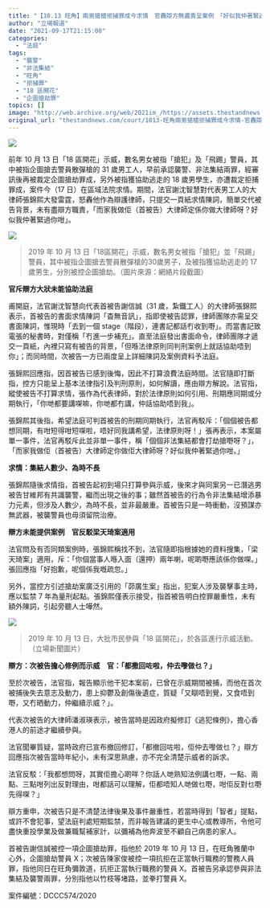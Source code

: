 ```yaml
---
title: "【10.13 旺角】兩男搶槍拒捕罪成今求情　官轟辯方無盡責呈案例　「好似我仲著緊過你」"
author: "立場報道"
date: "2021-09-17T21:15:00"
categories:
  - "法庭"
tags:
  - "襲警"
  - "非法集結"
  - "旺角"
  - "拒捕罪"
  - "18 區開花"
  - "企圖搶劫罪"
topics: []
image: "http://web.archive.org/web/2021im_/https://assets.thestandnews.com/media/photos/MK.png"
original_url: "thestandnews.com/court/1013-旺角兩男搶槍拒捕罪成今求情-官轟辯方無盡責呈案例-好似我仲著緊過你"
---
```

![](http://web.archive.org/web/2021im_/https://assets.thestandnews.com/media/photos/MK.png)

前年 10 月 13 日「18 區開花」示威，數名男女被指「搶犯」及「飛踢」警員，其中被指企圖搶去警員散彈槍的 31 歲男工人，早前承認襲警、非法集結兩罪，經審訊後再被裁定企圖搶劫罪成，另外被指獲協助逃走的 18 歲男學生，亦遭裁定拒捕罪成，案件今（17 日）在區域法院求情。期間，法官謝沈智慧對代表男工人的大律師張錦熙大發雷霆，怒轟他作為辯護律師，只提交一頁紙求情陳詞，簡單交代被告背景，未有盡辯方職責，「而家我做佢（首被告）大律師定係你做大律師呀？好似我仲著緊過你咁」。

![](http://web.archive.org/web/2021im_/https://assets.thestandnews.com/media/photos/kick-15_tbcxF.png)
> 2019 年 10 月 13 日「18區開花」示威，數名男女被指「搶犯」並「飛踢」警員，其中被指企圖搶去警員散彈槍的30歲男子，及被指獲協助逃走的 17 歲男生，分別被控企圖搶劫。（圖片來源：網絡片段截圖）

**官斥辯方大狀未能協助法庭**

甫開庭，法官謝沈智慧向代表首被告謝信誠（31 歲，紮鐵工人）的大律師張錦熙表示，首被告的書面求情陳詞「杳無音訊」，指即使被告認罪，律師團隊亦需呈交書面陳詞，惟現時「去到一個 stage（階段），連書記都話冇收到嘢」。而當書記致電張的秘書時，對僅稱「冇進一步補充」。直至法庭發出書面命令，律師團隊才遞交一頁紙，內裡只寫有被告的背景，「但喺法律原則同判刑案例上就話協助唔到你」；而同時間，次被告一方已兩度呈上詳細陳詞及案例資料予法庭。

張錦熙回應指，因首被告已感到後悔，因此不打算浪費法庭時間。法官隨即打斷指，控方只能呈上基本法律指引及判刑原則，如何解讀，應由辯方解說。法官指，縱使被告不打算求情，張作為代表律師，對於法律原則如何引用、刑期應同期或分期執行，「你哋都要講㗎嘛，你哋都冇講，仲話協助唔到我」。

張錦熙其後指，希望法庭可判首被告的刑期同期執行，法官再駁斥：「個個被告都想同期，有咁短得咁短㗎啦，唔好同我講希望，法律原則呀！」張再表示，本案屬單一事件，法官再駁斥此並非單一事件，稱「個個非法集結都會打劫搶嘢呀？」，「而家我做佢（首被告）大律師定你做佢大律師呀？好似我仲著緊過你咁。」

**求情：集結人數少、為時不長**

張錦熙隨後求情指，首被告起初到場只打算參與示威，後來才與同案另一已潛逃男被告甘維邦有共識襲警，繼而出現之後的事；雖然首被告的行為令非法集結增添暴力元素，但涉及人數少，為時不長，並非最嚴重。首被告只是一時衝動，沒預謀亦無武器，被襲警員也毋須留院治療。

**辯方未能提供案例　官反駁梁天琦案適用**

法官問及有否同類案例時，張錦熙稱找不到，法官隨即指根據她的資料搜集，「梁天琦案」適用，斥：「你個當事人喺入面（還押）兩年喇，呢啲嘢應該係你做㗎。」張回應指「好抱歉，呢個係我嘅疏忽。」

另外，當控方引述搶劫案廣泛引用的「茆廣生案」指出，犯案人涉及襲擊事主時，應以監禁 7 年為量刑起點。張錦熙僅表示接受，指首被告明白控罪嚴重性，未有額外陳詞，引起旁聽人士嘩然。

![](http://web.archive.org/web/2021im_/https://assets.thestandnews.com/media/photos/72384662_10158838592648998_4513202237941481472_o_fJyDv.png)
> 2019 年 10 月 13 日，大批市民參與「18 區開花」，於各區進行示威活動。（立場新聞圖片）

**辯方：次被告擔心修例而示威　官：「都撒回咗啦，仲去嚟做乜？」**

至於次被告，法官指，報告顯示他干犯本案前，已曾在示威期間被捕，而他在首次被捕後失去意志及動力，患上抑鬱及創傷後遺症，質疑「又瞓唔到覺，又食唔到嘢，又冇晒動力，仲繼續示威？」。

代表次被告的大律師潘淑瑛表示，被告當時是因政府擬修訂《逃犯條例》，擔心香港人的前途才繼續參與。

法官聞畢質疑，當時政府已宣布撤回修訂，「都撤回咗啦，佢仲去嚟做乜？」辯方回應指次被告當時年紀小，未有深思熟慮，亦不完全清楚示威者的訴求。

法官反駁：「我都想問呀，其實佢擔心啲咩？你話人哋熟知法例講乜嘢，一點、兩點、三點咁列出反對理由，咁都話可以理解，佢都唔知人哋做乜嘢，咁佢反對乜嘢先得㗎？」

辯方重申，次被告只是不清楚法律後果及事件嚴重性，若當時得到「智者」提點，或許不會犯事，望法庭判處短期監禁，而非報告建議的更生中心或教導所，令他可盡快重投學業及做兼職幫補家計，以彌補為他奔波至不顧自己病患的家人。

首被告謝信誠被控一項企圖搶劫罪，指他於 2019 年 10 月 13 日，在旺角雅蘭中心外，企圖搶劫警員 X；次被告陳家俊被控一項抗拒在正當執行職務的警務人員罪，指他同日在旺角彌敦道，抗拒正當執行職務的警員 X。首被告另承認參與非法集結及襲警兩罪，分別指他以竹枝等堵路，並拳打警員 X。

案件編號：DCCC574/2020